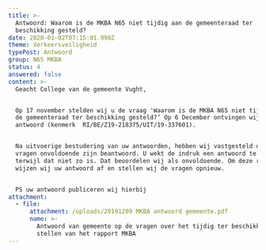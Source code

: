 ```yaml
---
title: >-
  Antwoord: Waarom is de MKBA N65 niet tijdig aan de gemeenteraad ter
  beschikking gesteld?
date: 2020-01-02T07:15:01.998Z
theme: Verkeersveiligheid
typePost: Antwoord
group: N65 MKBA
status: 4
answered: false
content: >-
  Geacht College van de gemeente Vught, 


  Op 17 november stelden wij u de vraag 'Waarom is de MKBA N65 niet tijdig aan
  de gemeenteraad ter beschikking gesteld?’ Op 6 December ontvingen wij uw
  antwoord (kenmerk  RI/BE/Z19-218375/UIT/19-337601). 


  Na uitvoerige bestudering van uw antwoorden, hebben wij vastgesteld dat onze
  vragen onvoldoende zijn beantwoord. U wekt de indruk een antwoord te geven,
  terwijl dat niet zo is. Dat beoordelen wij als onvoldoende. Om deze redenen
  wijzen wij uw antwoord af en stellen wij de vragen opnieuw.


  PS uw antwoord publiceren wij hierbij
attachment:
  - file:
      attachment: /uploads/20191209 MKBA antwoord gemeente.pdf
      name: >-
        Antwoord van gemeente op de vragen over het tijdig ter beschikking
        stellen van het rapport MKBA
---
```


